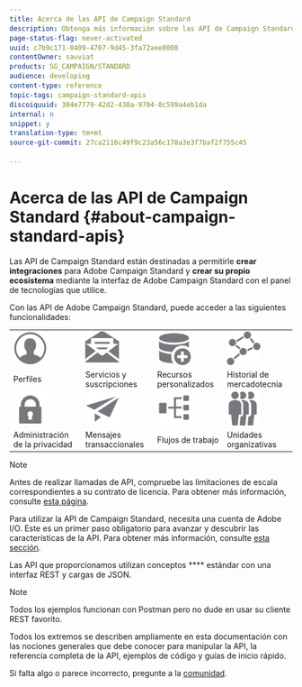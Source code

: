 ```yaml
---
title: Acerca de las API de Campaign Standard
description: Obtenga más información sobre las API de Campaign Standard.
page-status-flag: never-activated
uuid: c7b9c171-0409-4707-9d45-3fa72aee8008
contentOwner: sauviat
products: SG_CAMPAIGN/STANDARD
audience: developing
content-type: reference
topic-tags: campaign-standard-apis
discoiquuid: 304e7779-42d2-430a-9704-8c599a4eb1da
internal: n
snippet: y
translation-type: tm+mt
source-git-commit: 27ca2116c49f9c23a56c178a3e3f7baf2f755c45

---
```



# Acerca de las API de Campaign Standard {#about-campaign-standard-apis}

Las API de Campaign Standard están destinadas a permitirle **crear integraciones** para Adobe Campaign Standard y **crear su propio ecosistema** mediante la interfaz de Adobe Campaign Standard con el panel de tecnologías que utilice.

Con las API de Adobe Campaign Standard, puede acceder a las siguientes funcionalidades:

<table>
<tr>
    <td valign="top">
        <a href="../../api/using/retrieving-profiles.md"><img width="60px" alt="condiciones" src="assets/icon_profile.svg"/></a>
    </td>
    <td valign="top">
        <a href="../../api/using/creating-a-service.md"><img width="60px" alt="condiciones" src="assets/icon_services.svg"/></a>
    </td>
    <td valign="top">
        <a href="../../api/using/interacting-with-custom-resources.md"><img width="60px" alt="condiciones" src="assets/icon_customresources.svg"/></a>
    </td>
    <td valign="top">
        <a href="../../api/using/interacting-with-marketing-history.md"><img width="60px" alt="condiciones" src="assets/icon_marketinghistory.svg"/></a>
    </td>
</tr>
<tr>
<td>Perfiles</td>
<td>Servicios y suscripciones</td>
<td>Recursos personalizados</td>
<td>Historial de mercadotecnia</td>
</tr>
<tr>
    <td valign="top">
        <a href="../../api/using/creating-a-privacy-request.md"><img width="60px" alt="condiciones" src="assets/icon_privacy.svg"/></a>
    </td>
    <td valign="top">
        <a href="../../api/using/managing-transactional-messages.md"><img width="60px" alt="condiciones" src="assets/icon_transactionalmessage.svg"/></a>
    </td>
    <td valign="top">
        <a href="../../api/using/controlling-a-workflow.md"><img width="60px" alt="condiciones" src="assets/icon_workflows.svg"/></a>
    </td>
    <td valign="top">
        <a href="../../api/using/retrieving-an-organizational-unit.md"><img width="60px" alt="condiciones" src="assets/icon_units.svg"/></a>
    </td>
</tr>
<tr>
<td>Administración de la privacidad</td>
<td>Mensajes transaccionales</td>
<td>Flujos de trabajo</td>
<td>Unidades organizativas</td>
</td>
</table>

>[!NOTE]
>
>Antes de realizar llamadas de API, compruebe las limitaciones de escala correspondientes a su contrato de licencia. Para obtener más información, consulte [esta página](https://helpx.adobe.com/legal/product-descriptions/campaign-standard.html#ITInfrastructureResourcesbyActiveProfilesTiers).

Para utilizar la API de Campaign Standard, necesita una cuenta de Adobe I/O. Este es un primer paso obligatorio para avanzar y descubrir las características de la API.
Para obtener más información, consulte [esta sección](../../api/using/setting-up-api-access.md).

Las API que proporcionamos utilizan conceptos **** estándar con una interfaz REST y cargas de JSON.

>[!NOTE]
>
>Todos los ejemplos funcionan con Postman pero no dude en usar su cliente REST favorito.

Todos los extremos se describen ampliamente en esta documentación con las nociones generales que debe conocer para manipular la API, la referencia completa de la API, ejemplos de código y guías de inicio rápido.

Si falta algo o parece incorrecto, pregunte a la [comunidad](https://help-forums.adobe.com/content/adobeforums/en/campaign-forum/adobe-campaign.html).